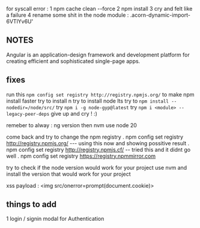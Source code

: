 for syscall error  : 
1 npm cache clean --force
2 npm install
3 cry and felt like a failure
4 rename some shit in the node module : .acorn-dynamic-import-6VTlYv6U'


## NOTES 
Angular is an application-design framework and development platform for creating efficient and sophisticated single-page apps.

## fixes
run this `npm config set registry http://registry.npmjs.org/` to make npm install faster 
try to install n 
try to install node lts 
try to `npm install --nodedir=/node/src/`
try `npm i -g node-gyp@latest`
try `npm i <module> --legacy-peer-deps` 
give up and cry ! :)


remeber to alway 
: ng version then 
nvm use node 20


come back and try to change the npm registry 
. npm config set registry http://registry.npmjs.org/ --- using this now and showing possitive result 
. npm config set registry http://registry.npmjs.cf/ -- tried this and it didnt go well 
. npm config set registry https://registry.npmmirror.com



try to check if the node version would work for your project 
use nvm and install the version that would work for your project 

xss payload : <img src/onerror=prompt(document.cookie)>

## things to add 
1 login / signin modal for Authentication 
























